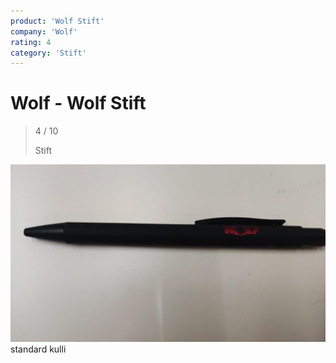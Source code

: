 ```yaml
---
product: 'Wolf Stift'
company: 'Wolf'
rating: 4
category: 'Stift'
---
```


# Wolf - Wolf Stift
>
> 4 / 10
>
> Stift

![Wolf Stift](assets\wolf-wolf-stift-6ddb6261-689c-450d-ad8d-7ffd4eccea77.jpg)
standard kulli
